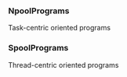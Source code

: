 ### NpoolPrograms
Task-centric oriented programs

### SpoolPrograms
Thread-centric oriented programs
